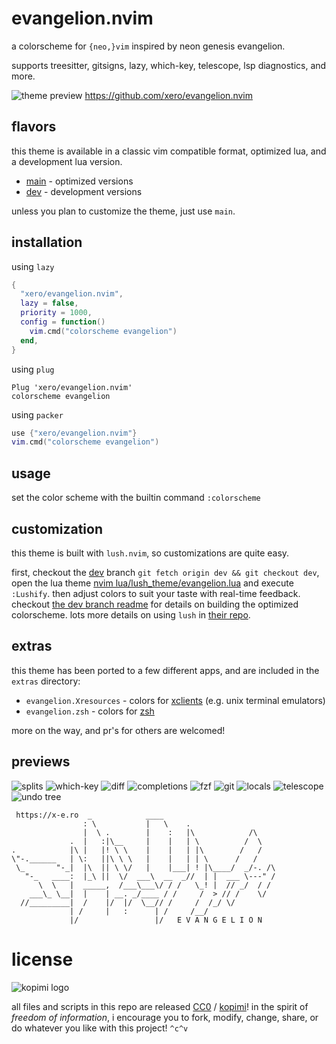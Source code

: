 # evangelion.nvim

a colorscheme for `{neo,}vim` inspired by neon genesis evangelion.

supports treesitter, gitsigns, lazy, which-key, telescope, lsp diagnostics, and more.

![theme preview](https://raw.githubusercontent.com/xero/evangelion.nvim/previews/eva-01.png)
https://github.com/xero/evangelion.nvim

## flavors

this theme is available in a classic vim compatible format, optimized lua, and a development lua version.

* [main](https://github.com/xero/evangelion.nvim/tree/main) - optimized versions
* [dev](https://github.com/xero/evangelion.nvim/tree/dev) - development versions

unless you plan to customize the theme, just use `main`.

## installation

using `lazy`

```lua
{
  "xero/evangelion.nvim",
  lazy = false,
  priority = 1000,
  config = function()
    vim.cmd("colorscheme evangelion")
  end,
}
```

using `plug`

```vim
Plug 'xero/evangelion.nvim'
colorscheme evangelion
```

using `packer`

```lua
use {"xero/evangelion.nvim"}
vim.cmd("colorscheme evangelion")
```

## usage

set the color scheme with the builtin command `:colorscheme`

## customization

this theme is built with `lush.nvim`, so customizations are quite easy.

first, checkout the [dev](https://github.com/xero/evangelion.nvim/tree/dev) branch `git fetch origin dev && git checkout dev`, open the lua theme [nvim lua/lush_theme/evangelion.lua](lush_theme/evangelion.lua) and execute `:Lushify`. then adjust colors to suit your taste with real-time feedback. checkout [the dev branch readme](https://github.com/xero/evangelion.nvim/blob/dev/README.md) for details on building the optimized colorscheme. lots more details on using `lush` in [their repo](https://github.com/rktjmp/lush.nvim).

## extras

this theme has been ported to a few different apps, and are included in the `extras` directory:

* `evangelion.Xresources` - colors for [xclients](https://wiki.archlinux.org/title/x_resources) (e.g. unix terminal emulators)
* `evangelion.zsh` - colors for [zsh](https://zsh.org)

more on the way, and pr's for others are welcomed!

## previews

![splits](https://raw.githubusercontent.com/xero/evangelion.nvim/previews/eva-splits.png)
![which-key](https://raw.githubusercontent.com/xero/evangelion.nvim/previews/eva-which-key.png)
![diff](https://raw.githubusercontent.com/xero/evangelion.nvim/previews/eva-diff.png)
![completions](https://raw.githubusercontent.com/xero/evangelion.nvim/previews/eva-cmp.png)
![fzf](https://raw.githubusercontent.com/xero/evangelion.nvim/previews/eva-fzf.png)
![git](https://raw.githubusercontent.com/xero/evangelion.nvim/previews/eva-git.png)
![locals](https://raw.githubusercontent.com/xero/evangelion.nvim/previews/eva-locals.png)
![telescope](https://raw.githubusercontent.com/xero/evangelion.nvim/previews/eva-old-files.png)
![undo tree](https://raw.githubusercontent.com/xero/evangelion.nvim/previews/eva-undo.png)

```
 https://x-e.ro  _            ____
                : \           |   \    .
                |  \ .        |    :   |\            /\
             .  |   :|\__     |    |   | \          /  \
.            |\ |   |! \ \    |    |   | |\        /   /
\"-.______   | \:   ||\ \ \   |    |   | | \      /   /
 \_       "-_|  |\  || \ \/   |    |___| ! |\____/  _/-. /\
   "-_   ____:  |_\ ||  \/  ___\  __  _//  | |  ___ \---" /
      \  \   |  _____,  /___\___\/ / /   \_! |  // _/  / /
    ___\_ \__|  |    | __. _/____ / /     /  > // /    \/
  //_________|  /    |/  |/  \__// /     /  /_/ \/
             | /     |   :      | /     /__/
             |/                 |/   E V A N G E L I O N
```
# license

![kopimi logo](https://gist.githubusercontent.com/xero/cbcd5c38b695004c848b73e5c1c0c779/raw/6b32899b0af238b17383d7a878a69a076139e72d/kopimi-sm.png)

all files and scripts in this repo are released [CC0](https://creativecommons.org/publicdomain/zero/1.0/) / [kopimi](https://kopimi.com)! in the spirit of _freedom of information_, i encourage you to fork, modify, change, share, or do whatever you like with this project! `^c^v`

